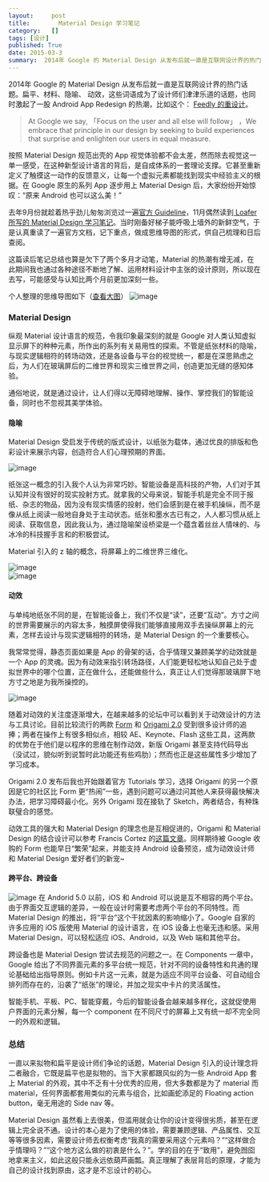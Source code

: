```yaml
---
layout:     post
title:        Material Design 学习笔记
category:   []
tags: [设计]
published: True
date: 2015-03-3
summary:  2014年 Google 的 Material Design 从发布后就一直是互联网设计界的热门话题。扁平、材料、隐喻、 动效，这些词语成为了设计师们津津乐道的话题，也同时激起了一股 Android App Redesign 的热潮，比如这个： Feedly 的重设计。At Google we say，「Focus on the user and all else will follow」...
--- 
```

  
2014年 Google 的 Material Design 从发布后就一直是互联网设计界的热门话题。扁平、材料、隐喻、 动效，这些词语成为了设计师们津津乐道的话题，也同时激起了一股 Android App Redesign 的热潮，比如这个： [Feedly 的重设计](https://medium.com/feedly-behind-the-curtain/an-exploration-in-material-design-by-feedly-8c1a1cbdfdcd)。 
  
> At Google we say, 「Focus on the user and all else will follow」 ，We embrace that principle in our design by seeking to build experiences that surprise and enlighten our users in equal measure. 
  
按照 Material Design 规范出壳的 App 视觉体验都不会太差，然而除去视觉这一单一感受，在这种新型设计语言的背后，是自成体系的一套理论支撑。它甚至重新定义了触摸这一动作的反馈意义，让每一个虚拟元素都能找到现实中经验主义的根据。在 Google 原生的系列 App 逐步用上 Material Design 后，大家纷纷开始惊叹：“原来 Android 也可以这么美！”
  
去年9月份就趁着热乎劲儿匆匆浏览过一遍[官方 Guideline](http://www.google.com/design/spec/material-design/introduction.html)，11月偶然读到[ Loafer 所写的 Material Design 学习笔记](http://loaferwang.com/material-design-she-ji-gui-fan-xue-xi-xin-de/)。当时刚备好梯子能呼吸上墙外的新鲜空气，于是认真重读了一遍官方文档，记下重点，做成思维导图的形式，供自己梳理和日后查阅。  
  
这篇读后笔记总结也算是欠下了两个多月才动笔，Material 的热潮有增无减，在此期间我也通过各种途径不断地了解、运用材料设计中主张的设计原则，所以现在去写，可能感受与认知比两个月前更加深刻一些。
  
个人整理的思维导图如下（[查看大图](http://i3.tietuku.com/ac6d73d2de66a787.jpg)）
![image](http://i3.tietuku.com/ac6d73d2de66a787.jpg)

### Material Design
纵观 Material 设计语言的规范，令我印象最深刻的就是 Google 对人类认知虚拟显示屏下的种种元素，所作出的系列有关易用性的探索。不管是纸张材料的隐喻，与现实逻辑相符的转场动效，还是各设备与平台的视觉统一，都是在深思熟虑之后，为人们在玻璃屏后的二维世界和现实三维世界之间，创造更加无缝的感知体验。  
  
通俗地说，就是通过设计，让人们得以无障碍地理解、操作、掌控我们的智能设备，同时也不忽视其美学体验。
#### 隐喻
Material Design 受启发于传统的版式设计，以纸张为载体，通过优良的排版和色彩设计来展示内容，创造符合人们心理预期的界面。    
  
![image](http://i3.tietuku.com/b98ba0ceb3586b90.jpg)
  
纸张这一概念的引入我个人认为非常巧妙。智能设备是高科技的产物，人们对于其认知并没有很好的现实投射方式。就拿我的父母来说，智能手机是完全不同于报纸、杂志的物品，因为没有现实情感的投射，他们会感到是在被手机操纵，而不是像从纸上阅读一般地自身处于主动状态。纸张和墨水古已有之，人人都习惯从纸上阅读、获取信息，因此我认为，通过隐喻架设桥梁是一个蕴含着丝丝人情味的、与冰冷的科技握手言和的积极尝试。  
  
Material 引入的 z 轴的概念，将屏幕上的二维世界三维化。  

![image](http://i3.tietuku.com/364e4885d32bf3c8.png)  
![image](http://i3.tietuku.com/a702513c8ff17218.png)  
  
#### 动效
与单纯地纸张不同的是，在智能设备上，我们不仅是“读”，还要“互动”。方寸之间的世界需要展示的内容太多，触摸屏使得我们能够直接用双手去操纵屏幕上的元素，怎样去设计与现实逻辑相符的转场，是 Material Design 的一个重要核心。  
  
我常常觉得，静态页面如果是 App 的骨架的话，合乎情理又兼顾美学的动效就是一个 App 的灵魂。因为有动效来指引转场路径，人们能更轻松地认知自己处于虚拟世界中的哪个位置，正在做什么，还能做些什么，真正让人们觉得那玻璃屏下地方寸之地是为我所操控的。  
  
![image](http://i3.tietuku.com/bf5046abb7ff74ce.gif)
  
随着对动效的关注度逐渐增大，在越来越多的论坛中可以看到关于动效设计的方法与工具讨论。目前比较流行的两款 [Form](http://www.relativewave.com/form/) 和 [Origami 2.0](http://facebook.github.io/origami/) 受到很多设计师的追捧；两者在操作上有很多相似点，相较 AE、Keynote、Flash 这些工具，这两款的优势在于他们是以程序的思维在制作动效，新版 Origami 甚至支持代码导出（没试过，貌似听到说暂时此功能还有些鸡肋）；然而也正是这些属性多少增加了学习成本。  
  
Origami 2.0 发布后我也开始跟着官方 Tutorials 学习，选择 Origami 的另一个原因是它的社区比 Form 更“热闹”一些，遇到问题可以通过问其他人来获得最快解决办法，把学习障碍最小化。另外 Origami 现在接轨了 Sketch，两者结合，有种珠联璧合的感觉。
  
动效工具的强大和 Material Design 的理念也是互相促进的，Origami 和 Material Design 的结合设计可以参考 Francis Cortez 的[这篇文章](https://medium.com/@makeshowlearn/origami-and-material-design-84f128e54938)。同样期待被 Google 收购的 Form 也能早日“繁荣”起来，并能支持 Android 设备预览，成为动效设计师和 Material Design 爱好者们的新宠~

#### 跨平台、跨设备
![image](http://i3.tietuku.com/b5ba925f947d437c.png) 
在 Andorid 5.0 以前，iOS 和 Android 可以说是互不相容的两个平台。由于界面交互逻辑的差异，一般在设计时需要考虑两个平台的不同特性。而 Material Design 的推出，将“平台”这个干扰因素的影响缩小了。Google 自家的许多应用的 iOS 版使用 Material 的设计语言，在 iOS 设备上也毫无违和感。采用 Material Design，可以轻松适应 iOS、Android，以及 Web 端和其他平台。

跨设备也是 Material Design 尝试去规范的问题之一。在 Components 一章中，Google 给出了不同界面元素的多平台统一规范，针对不同的设备特性和共通的理论基础给出指导原则。例如卡片这一元素，就是为适应不同平台设备、可自动组合排列而存在的，沿袭了“纸张”的理论，并加之现实中卡片的灵活属性。  
  
智能手机、平板、PC、智能穿戴，今后的智能设备会越来越多样化，这就促使用户界面的元素分解，每一个 component 在不同尺寸的屏幕上又有统一却不完全同一的外观和逻辑。        
  
### 总结
一直以来拟物和扁平是设计师们争论的话题，Material Design 引入的设计理念将二者融合，它既是扁平也是拟物的。当下大家都跟风似的为一些 Android App 套上 Material 的外观，其中不乏有十分优秀的应用，但大多数都是为了 material 而 material，任何界面都套用类似的元素与组合，比如画蛇添足的 Floating action button，毫无用途的 Side nav 等。  
  
Material Design 虽然看上去很美，但滥用就会让你的设计变得很劣质，甚至在逻辑上完全说不通。设计的本心是为了使用的体验，需要兼顾逻辑、产品属性、交互等等很多因素，需要设计师去权衡考虑“我真的需要采用这个元素吗？”“这样做合乎情理吗？”“这个地方这么做的初衷是什么？”。学的目的在于“致用”，避免囫囵地拿来主义，如此这般只能永远依葫芦画瓢。真正理解了表层背后的原理，才能为自己的设计找到原由，这才是不忘设计的初心。  


  

  

  

